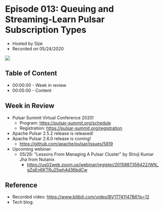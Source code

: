 # Episode 013: Queuing and Streaming-Learn Pulsar Subscription Types

- Hosted by Sijie
- Recorded on 05/24/2020

![](/image/013.png)

## Table of Content

- 00:00:00 - Week in review
- 00:05:00 - Content

## Week in Review

- Pulsar Summit Virtual Conference 2020!
    - Program: https://pulsar-summit.org/schedule
    - Registration: https://pulsar-summit.org/registration
- Apache Pulsar 2.5.2 release is released!
- Apache Pulsar 2.6.0 release is coming!
    - https://github.com/apache/pulsar/issues/5819
- Upcoming webinar:
    - 05/26: "Lessons From Managing A Pulsar Cluster" by Shivji Kumar Jha from Nutanix
        - https://us02web.zoom.us/webinar/register/2015887356422/WN_gZqEn6KTRu25wh4d36bdCw

## Reference 

- Recorded video: https://www.bilibili.com/video/BV1T741147B6?p=12
- Tech blog: 
